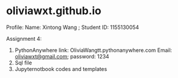 # oliviawxt.github.io
 
 Profile: 
 Name: Xintong Wang ;      Student ID: 1155130054
 
 Assignment 4: 
 1. PythonAnywhere link: OliviaWangtt.pythonanywhere.com
 Email: oliviawxt@gmail.com;    password: 1234
 2. Sql file 
 3. Jupyternotbook codes and templates 
 
